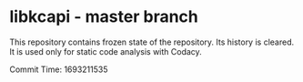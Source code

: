 # libkcapi - master branch

This repository contains frozen state of the repository.
Its history is cleared. It is used only for static code
analysis with Codacy.

Commit Time: 1693211535